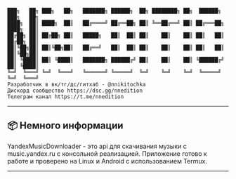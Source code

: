```
███╗   ██╗ ███╗   ██╗   ███████╗ ██████╗  ██╗ ████████╗ ██╗  ██████╗  ███╗   ██╗
████╗  ██║ ████╗  ██║   ██╔════╝ ██╔══██╗ ██║ ╚══██╔══╝ ██║ ██╔═══██╗ ████╗  ██║
██╔██╗ ██║ ██╔██╗ ██║   █████╗   ██║  ██║ ██║    ██║    ██║ ██║   ██║ ██╔██╗ ██║
██║╚██╗██║ ██║╚██╗██║   ██╔══╝   ██║  ██║ ██║    ██║    ██║ ██║   ██║ ██║╚██╗██║
██║ ╚████║ ██║ ╚████║   ███████╗ ██████╔╝ ██║    ██║    ██║ ╚██████╔╝ ██║ ╚████║
╚═╝  ╚═══╝ ╚═╝  ╚═══╝   ╚══════╝ ╚═════╝  ╚═╝    ╚═╝    ╚═╝  ╚═════╝  ╚═╝  ╚═══╝
Разработчик в вк/тг/дс/гитхаб - @nnikitochka
Дискорд сообщество https://dsc.gg/nnedition
Телеграм канал https://t.me/nnedition
```

---

## 📦 Немного информации

YandexMusicDownloader - это api для скачивания музыки с music.yandex.ru с консольной реализацией.
Приложение готово к работе и проверено на Linux и Android с использованием Termux.

---
